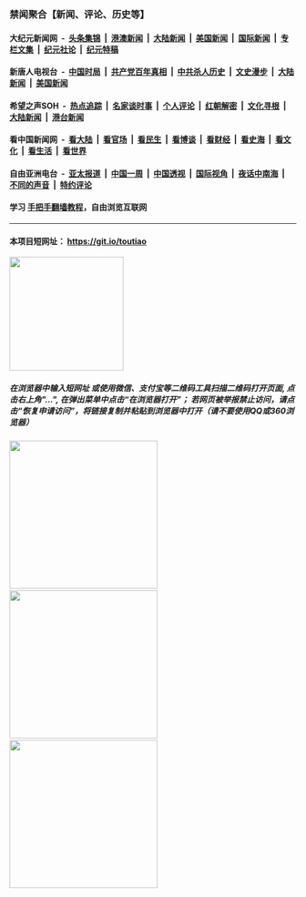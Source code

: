 ### 禁闻聚合【新闻、评论、历史等】

#### 大纪元新闻网 &nbsp;-&nbsp; [头条集锦](indexes/E头条集锦.md?t=02141144) &nbsp;|&nbsp; [港澳新闻](indexes/E港澳新闻.md?t=02141144)  &nbsp;|&nbsp; [大陆新闻](indexes/E大陆新闻.md?t=02141144) &nbsp;|&nbsp; [美国新闻](indexes/E美国新闻.md?t=02141144) &nbsp;|&nbsp; [国际新闻](indexes/E国际新闻.md?t=02141144) &nbsp;|&nbsp; [专栏文集](indexes/E专栏文集.md?t=02141144) &nbsp;|&nbsp; [纪元社论](indexes/E纪元社论.md?t=02141144) &nbsp;|&nbsp; [纪元特稿](indexes/E纪元特稿.md?t=02141144) 

#### 新唐人电视台 &nbsp;-&nbsp; [中国时局](indexes/N中国时局.md?t=02141144) &nbsp;|&nbsp; [共产党百年真相](indexes/N共产党百年真相.md?t=02141144) &nbsp;|&nbsp; [中共杀人历史](indexes/N中共杀人历史.md?t=02141144) &nbsp;|&nbsp; [文史漫步](indexes/N文史漫步.md?t=02141144) &nbsp;|&nbsp; [大陆新闻](indexes/N大陆新闻.md?t=02141144) &nbsp;|&nbsp; [美国新闻](indexes/N美国新闻.md?t=02141144)

#### 希望之声SOH &nbsp;-&nbsp; [热点追踪](indexes/H热点追踪.md?t=02141144) &nbsp;|&nbsp; [名家谈时事](indexes/H名家谈时事.md?t=02141144) &nbsp;|&nbsp; [个人评论](indexes/H个人评论.md?t=02141144)  &nbsp;|&nbsp; [红朝解密](indexes/H红朝解密.md?t=02141144) &nbsp;|&nbsp; [文化寻根](indexes/H文化寻根.md?t=02141144) &nbsp;|&nbsp; [大陆新闻](indexes/H大陆新闻.md?t=02141144) &nbsp;|&nbsp; [港台新闻](indexes/H港台新闻.md?t=02141144)

#### 看中国新闻网 &nbsp;-&nbsp; [看大陆](indexes/S看大陆.md?t=02141144) &nbsp;|&nbsp; [看官场](indexes/S看官场.md?t=02141144) &nbsp;|&nbsp; [看民生](indexes/S看民生.md?t=02141144)  &nbsp;|&nbsp; [看博谈](indexes/S看博谈.md?t=02141144) &nbsp;|&nbsp; [看财经](indexes/S看财经.md?t=02141144) &nbsp;|&nbsp; [看史海](indexes/S看史海.md?t=02141144) &nbsp;|&nbsp; [看文化](indexes/S看文化.md?t=02141144) &nbsp;|&nbsp; [看生活](indexes/S看生活.md?t=02141144) &nbsp;|&nbsp; [看世界](indexes/S看世界.md?t=02141144)

#### 自由亚洲电台 &nbsp;-&nbsp; [亚太报道](indexes/R亚太报道.md?t=02141144) &nbsp;|&nbsp; [中国一周](indexes/R中国一周.md?t=02141144) &nbsp;|&nbsp; [中国透视](indexes/R中国透视.md?t=02141144)  &nbsp;|&nbsp; [国际视角](indexes/R国际视角.md?t=02141144) &nbsp;|&nbsp; [夜话中南海](indexes/R夜话中南海.md?t=02141144) &nbsp;|&nbsp; [不同的声音](indexes/R不同的声音.md?t=02141144) &nbsp;|&nbsp; [特约评论](indexes/R特约评论.md?t=02141144)

#### 学习 [手把手翻墙教程](https://github.com/gfw-breaker/guides/wiki)，自由浏览互联网

----

#### 本项目短网址： https://git.io/toutiao
<img src="https://raw.githubusercontent.com/gfw-breaker/banned-news/master/scripts/img/qr.png" width="200px"/>  

##### 在浏览器中输入短网址 或使用微信、支付宝等二维码工具扫描二维码打开页面, 点击右上角"...", 在弹出菜单中点击“在浏览器打开”； 若网页被举报禁止访问，请点击“恢复申请访问”，将链接复制并粘贴到浏览器中打开（请不要使用QQ或360浏览器）

<img src="https://raw.githubusercontent.com/gfw-breaker/banned-news/master/scripts/img/1.png" width="260px"/> &nbsp; <img src="https://raw.githubusercontent.com/gfw-breaker/banned-news/master/scripts/img/2.png" width="260px"/> &nbsp; <img src="https://raw.githubusercontent.com/gfw-breaker/banned-news/master/scripts/img/3.png" width="260px"/>
